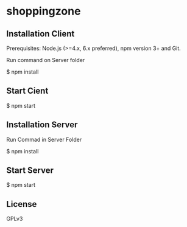 # shoppingzone

<h2>Installation Client</h2>
Prerequisites:
Node.js (>=4.x, 6.x preferred), npm version 3+ and Git.

Run command on Server folder

$ npm install

<h2>Start Cient</h2> 

$ npm start

<h2>Installation Server</h2>

Run Commad in Server Folder

$ npm install

<h2>Start Server</h2>

$ npm start


## License

GPLv3

